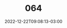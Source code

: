 ---
title: "064"
date: 2022-12-22T09:08:13-03:00
draft: false
autorias: ["Guilherme Vieira"]
plataformas: ["Python"]
descricao: "Associa uma letra para cada número de 0 a 9 e realiza a contagem de 1 a 100 utilizando as letras no lugar dos números."
autorias_url: ["https://guilhermevieira.info"]
url: "/formas/064"
---